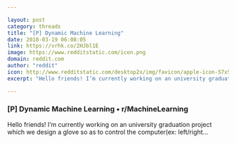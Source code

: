 ```yaml
---

layout: post
category: threads
title: "[P] Dynamic Machine Learning"
date: 2018-03-19 06:08:05
link: https://vrhk.co/2HJbl1E
image: https://www.redditstatic.com/icon.png
domain: reddit.com
author: "reddit"
icon: http://www.redditstatic.com/desktop2x/img/favicon/apple-icon-57x57.png
excerpt: "Hello friends! I’m currently working on an university graduation project which we design a glove so as to control the computer(ex: left/right..."

---
```


### [P] Dynamic Machine Learning • r/MachineLearning

Hello friends! I’m currently working on an university graduation project which we design a glove so as to control the computer(ex: left/right...